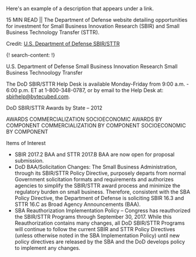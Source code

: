 Here's an example of a description that appears under a link.

15 MIN READ || The Department of Defense website detailing opportunities for investment for Small Business Innovation Research (SBIR) and Small Business Technology Transfer (STTR).

Credit: [U.S. Department of Defense SBIR/STTR](http://www.acq.osd.mil/osbp/sbir/)

{! search-content: !}

U.S. Department of Defense
Small Business Innovation Research
Small Business Technoology Transfer


The DoD SBIR/STTR Help Desk is available Monday-Friday from 9:00 a.m. - 6:00 p.m. ET at 
1-800-348-0787, or by email to the Help Desk at: sbirhelp@bytecubed.com.

DoD SBIR/STTR Awards by State – 2012


AWARDS
COMMERCIALIZATION
SOCIOECONOMIC
AWARDS BY COMPONENT
COMMERCIALIZATION BY COMPONENT
SOCIOECONOMIC BY COMPONENT


Items of Interest

* SBIR 2017.2 BAA and STTR 2017.B BAA are now open for proposal submission.
* DoD BAA/Solicitation Changes: The Small Business Administration, through its SBIR/STTR Policy Directive, purposely departs from normal Government solicitation formats and requirements and authorizes agencies to simplify the SBIR/STTR award process and minimize the regulatory burden on small business. Therefore, consistent with the SBA Policy Directive, the Department of Defense is soliciting SBIR 16.3 and STTR 16.C as Broad Agency Announcements (BAA).
* SBA Reauthorization Implementation Policy – Congress has reauthorized the SBIR/STTR Programs through September 30, 2017. While this Reauthorization contains many changes, all DoD SBIR/STTR Programs will continue to follow the current SBIR and STTR Policy Directives (unless otherwise noted in the SBA Implementation Policy) until new policy directives are released by the SBA and the DoD develops policy to implement any changes.
